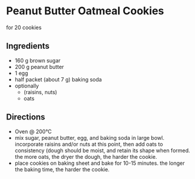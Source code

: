 Peanut Butter Oatmeal Cookies
=============================

for 20 cookies

Ingredients
-----------

* 160 g brown sugar
* 200 g peanut butter
* 1 egg
* half packet (about 7 g) baking soda
* optionally
    * (raisins, nuts)
    * oats


Directions
----------

* Oven @ 200°C
* mix sugar, peanut butter, egg, and baking soda in large bowl. incorporate raisins and/or nuts at this point, then add oats to consistency (dough should be moist, and retain its shape when formed. the more oats, the dryer the dough, the harder the cookie.
* place cookies on baking sheet and bake for 10-15 minutes. the longer the baking time, the harder the cookie.